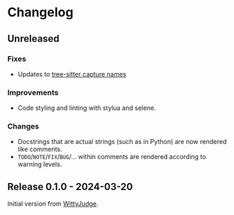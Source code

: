 # Changelog

## Unreleased

### Fixes

- Updates to [tree-sitter capture names](https://github.com/nvim-treesitter/nvim-treesitter/issues/2293#issuecomment-1900679583)

### Improvements

- Code styling and linting with stylua and selene.

### Changes

- Docstrings that are actual strings (such as in Python) are now rendered like comments.
- `TODO`/`NOTE`/`FIX`/`BUG`/... within comments are rendered according to warning levels.

## Release 0.1.0 - 2024-03-20

Initial version from [WittyJudge](https://github.com/WIttyJudge).

